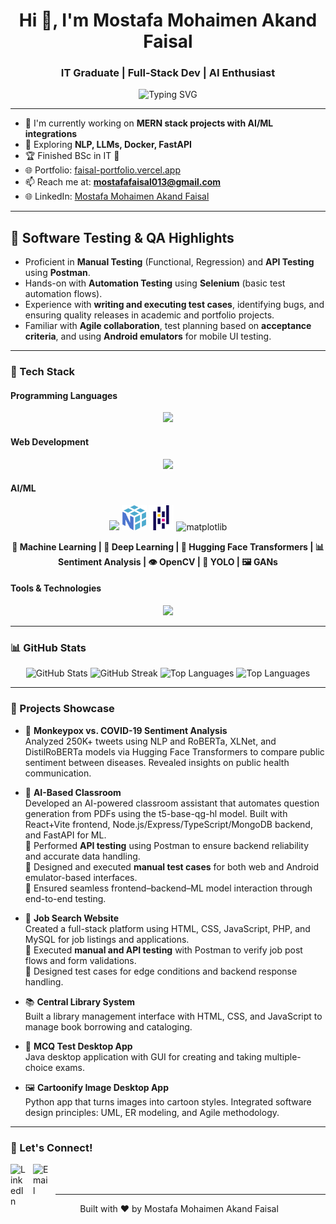 <h1 align="center">Hi 👋, I'm Mostafa Mohaimen Akand Faisal</h1>
<h3 align="center">IT Graduate | Full-Stack Dev | AI Enthusiast</h3>

<p align="center">
  <img src="https://readme-typing-svg.herokuapp.com?font=Fira+Code&weight=500&size=22&duration=4000&center=true&vCenter=true&width=800&lines=Passionate+MERN+Stack+Developer;AI+Exploration+On;Always+Learning+%26+Building" alt="Typing SVG" />
</p>

---

- 🔭 I'm currently working on **MERN stack projects with AI/ML integrations**
- 🧠 Exploring **NLP, LLMs, Docker, FastAPI**
- 🏆 Finished BSc in IT 💯
- 🌐 Portfolio: [faisal-portfolio.vercel.app](https://faisal-portfolio-tau.vercel.app/)
- 📫 Reach me at: **mostafafaisal013@gmail.com**
- 🌐 LinkedIn: [Mostafa Mohaimen Akand Faisal](http://linkedin.com/in/mostafa-mohaimen-akand-faisal)

---

## 🧪 Software Testing & QA Highlights

- Proficient in **Manual Testing** (Functional, Regression) and **API Testing** using **Postman**.
- Hands-on with **Automation Testing** using **Selenium** (basic test automation flows).
- Experience with **writing and executing test cases**, identifying bugs, and ensuring quality releases in academic and portfolio projects.
- Familiar with **Agile collaboration**, test planning based on **acceptance criteria**, and using **Android emulators** for mobile UI testing.

---

### 🚀 Tech Stack

#### Programming Languages
<p align="center">
  <img src="https://skillicons.dev/icons?i=cpp,java,js,ts,python," />
</p>

#### Web Development
<p align="center">
  <img src="https://skillicons.dev/icons?i=react,nodejs,express,mongodb,mysql,php" />
</p>

#### AI/ML
<p align="center">
  <img src="https://skillicons.dev/icons?i=tensorflow,pytorch" />
  <img src="https://raw.githubusercontent.com/devicons/devicon/master/icons/numpy/numpy-original.svg" alt="numpy" width="40" height="40"/>
  <img src="https://raw.githubusercontent.com/devicons/devicon/master/icons/pandas/pandas-original.svg" alt="pandas" width="40" height="40"/>
  <img src="https://matplotlib.org/stable/_images/sphx_glr_logos2_003.png" alt="matplotlib" width="40" height="40"/>
</p>

<p align="center"><b>🧠 Machine Learning | 🔮 Deep Learning | 🤗 Hugging Face Transformers | 📊 Sentiment Analysis | 👁️ OpenCV | 🎯 YOLO | 🖼️ GANs</b></p>

#### Tools & Technologies
<p align="center">
  <img src="https://skillicons.dev/icons?i=git,docker,linux,vscode,vercel,fastapi" />
</p>

---

### 📊 GitHub Stats

<p align="center">
  <img src="https://github-readme-stats.vercel.app/api?username=Mostafa-Faisal&show_icons=true&theme=radical" alt="GitHub Stats" />
  <img src="https://github-readme-streak-stats.herokuapp.com/?user=Mostafa-Faisal&theme=radical" alt="GitHub Streak" />
  <img src="https://github-readme-stats.vercel.app/api/top-langs/?username=Mostafa-Faisal&layout=compact&theme=radical" alt="Top Languages " />
  <img src="https://github-readme-stats.vercel.app/api/top-langs/?username=Mostafa-Faisal&layout=compact&theme=radical" alt="Top Languages" />
</p>

---

### 💼 Projects Showcase

- 🧠 **Monkeypox vs. COVID-19 Sentiment Analysis**  
  Analyzed 250K+ tweets using NLP and RoBERTa, XLNet, and DistilRoBERTa models via Hugging Face Transformers to compare public sentiment between diseases. Revealed insights on public health communication.

- 🧠 **AI-Based Classroom**  
  Developed an AI-powered classroom assistant that automates question generation from PDFs using the t5-base-qg-hl model. Built with React+Vite frontend, Node.js/Express/TypeScript/MongoDB backend, and FastAPI for ML.  
  🔹 Performed **API testing** using Postman to ensure backend reliability and accurate data handling.  
  🔹 Designed and executed **manual test cases** for both web and Android emulator-based interfaces.  
  🔹 Ensured seamless frontend–backend–ML model interaction through end-to-end testing.

- 💼 **Job Search Website**  
  Created a full-stack platform using HTML, CSS, JavaScript, PHP, and MySQL for job listings and applications.  
  🔹 Executed **manual and API testing** with Postman to verify job post flows and form validations.  
  🔹 Designed test cases for edge conditions and backend response handling.

- 📚 **Central Library System**  
  Built a library management interface with HTML, CSS, and JavaScript to manage book borrowing and cataloging.

- 📝 **MCQ Test Desktop App**  
  Java desktop application with GUI for creating and taking multiple-choice exams.

- 🖼️ **Cartoonify Image Desktop App**  
  Python app that turns images into cartoon styles. Integrated software design principles: UML, ER modeling, and Agile methodology.

---

### 📣 Let's Connect!

<a href="http://linkedin.com/in/mostafa-mohaimen-akand-faisal">
  <img align="left" alt="LinkedIn" width="26px" src="https://cdn.jsdelivr.net/npm/simple-icons@v5/icons/linkedin.svg" style="padding-right:10px;" />
</a>
<a href="mailto:mostafafaisal013@gmail.com">
  <img align="left" alt="Email" width="26px" src="https://cdn.jsdelivr.net/npm/simple-icons@v5/icons/gmail.svg" style="padding-right:10px;" />
</a>

<br /><br />

---

<p align="center">Built with ❤️ by Mostafa Mohaimen Akand Faisal</p>

